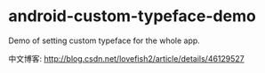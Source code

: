 # android-custom-typeface-demo
Demo of setting custom typeface for the whole app.

中文博客: http://blog.csdn.net/lovefish2/article/details/46129527
